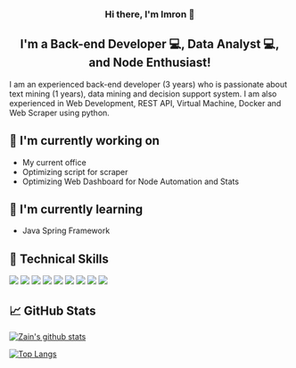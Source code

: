 <h3 align="center"> Hi there, I'm Imron 👋</h3>
<h2 align="center">
I'm a Back-end Developer 💻, Data Analyst 💻, and Node Enthusiast!
</h2> 

I am an experienced back-end developer (3 years) who is passionate about text mining (1 years), data mining and decision support system. I am also experienced in Web Development, REST API, Virtual Machine, Docker and Web Scraper using python.

## 🔭 I'm currently working on

- My current office
- Optimizing script for scraper
- Optimizing Web Dashboard for Node Automation and Stats

## 🌱 I'm currently learning

- Java Spring Framework

## 💼 Technical Skills

![](https://img.shields.io/badge/Code-PHP-informational?style=flat&logo=php&color=61DAFB)
![](https://img.shields.io/badge/Code-Java-Script-informational?style=flat&logo=JavaScript&color=F7DF1E)
![](https://img.shields.io/badge/Code-Python-informational?style=flat&logo=Python&color=764ABC)
![](https://img.shields.io/badge/Code-Java-informational?style=flat&logo=Java&color=CC342D)
![](https://img.shields.io/badge/Code-Ajax-informational?style=flat&logo=Ajax-On-Rails&color=CC0000)
![](https://img.shields.io/badge/Code-MySQL-informational?style=flat&logo=Mysql&color=003B57)
![](https://img.shields.io/badge/Code-Laravel-informational?style=flat&logo=Laravel&color=336791)
![](https://img.shields.io/badge/Code-Codeigniter-informational?style=flat&logo=Codeigniter&color=E34F26)
![](https://img.shields.io/badge/Code-Docker-informational?style=flat&logo=Docker&color=fc8c03)

## 📈 GitHub Stats 

[![Zain's github stats](https://github-readme-stats.vercel.app/api?username=zainantum)](https://github.com/zainantum)

[![Top Langs](https://github-readme-stats.vercel.app/api/top-langs/?username=zainantum&layout=compact)](https://github.com/zainantum)

